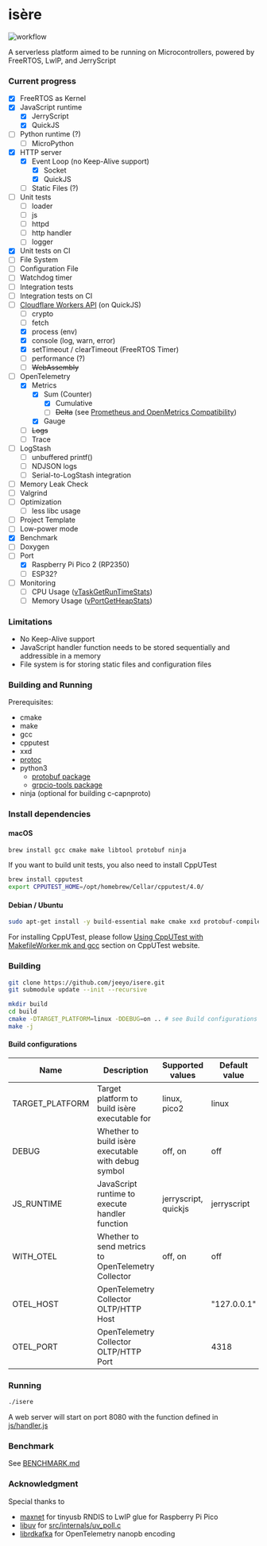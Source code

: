 # isère

![workflow](https://github.com/jeeyo/isere/actions/workflows/ci.yml/badge.svg)

A serverless platform aimed to be running on Microcontrollers, powered by FreeRTOS, LwIP, and JerryScript

### Current progress

- [x] FreeRTOS as Kernel
- [x] JavaScript runtime
  - [x] JerryScript
  - [x] QuickJS
- [ ] Python runtime (?)
  - [ ] MicroPython
- [x] HTTP server
  - [x] Event Loop (no Keep-Alive support)
    - [x] Socket
    - [x] QuickJS
  - [ ] Static Files (?)
- [ ] Unit tests
  - [ ] loader
  - [ ] js
  - [ ] httpd
  - [ ] http handler
  - [ ] logger
- [x] Unit tests on CI
- [ ] File System
- [ ] Configuration File
- [ ] Watchdog timer
- [ ] Integration tests
- [ ] Integration tests on CI
- [ ] [Cloudflare Workers API](https://developers.cloudflare.com/workers/runtime-apis/) (on QuickJS)
  - [ ] crypto
  - [ ] fetch
  - [x] process (env)
  - [x] console (log, warn, error)
  - [x] setTimeout / clearTimeout (FreeRTOS Timer)
  - [ ] performance (?)
  - [ ] ~~WebAssembly~~
- [ ] OpenTelemetry
  - [x] Metrics
    - [x] Sum (Counter)
      - [x] Cumulative
      - [ ] ~~Delta~~ (see [Prometheus and OpenMetrics Compatibility](https://opentelemetry.io/docs/specs/otel/compatibility/prometheus_and_openmetrics/#sums))
    - [x] Gauge
  - [ ] ~~Logs~~
  - [ ] Trace
- [ ] LogStash
  - [ ] unbuffered printf()
  - [ ] NDJSON logs
  - [ ] Serial-to-LogStash integration
- [ ] Memory Leak Check
- [ ] Valgrind
- [ ] Optimization
  - [ ] less libc usage
- [ ] Project Template
- [ ] Low-power mode
- [x] Benchmark
- [ ] Doxygen
- [ ] Port
  - [x] Raspberry Pi Pico 2 (RP2350)
  - [ ] ESP32?
- [ ] Monitoring
  - [ ] CPU Usage ([vTaskGetRunTimeStats](https://www.freertos.org/rtos-run-time-stats.html))
  - [ ] Memory Usage ([vPortGetHeapStats](https://www.freertos.org/a00111.html))

### Limitations

- No Keep-Alive support
- JavaScript handler function needs to be stored sequentially and addressible in a memory
- File system is for storing static files and configuration files

### Building and Running

Prerequisites:
- cmake
- make
- gcc
- cpputest
- xxd
- [protoc](https://grpc.io/docs/protoc-installation/)
- python3
  - [protobuf package](https://pypi.org/project/protobuf/)
  - [grpcio-tools package](https://pypi.org/project/grpcio-tools/)
- ninja (optional for building c-capnproto)

### Install dependencies

#### macOS

```zsh
brew install gcc cmake make libtool protobuf ninja
```

If you want to build unit tests, you also need to install CppUTest

```zsh
brew install cpputest
export CPPUTEST_HOME=/opt/homebrew/Cellar/cpputest/4.0/
```

#### Debian / Ubuntu

```bash
sudo apt-get install -y build-essential make cmake xxd protobuf-compiler ninja-build
```

For installing CppUTest, please follow [Using CppUTest with MakefileWorker.mk and gcc](https://cpputest.github.io/) section on CppUTest website.

### Building

```sh
git clone https://github.com/jeeyo/isere.git
git submodule update --init --recursive

mkdir build
cd build
cmake -DTARGET_PLATFORM=linux -DDEBUG=on .. # see Build configurations for more options
make -j
```

#### Build configurations

|Name|Description|Supported values|Default value|
|-|-|-|-|
|TARGET_PLATFORM|Target platform to build isère executable for|linux, pico2|linux|
|DEBUG|Whether to build isère executable with debug symbol|off, on|off|
|JS_RUNTIME|JavaScript runtime to execute handler function|jerryscript, quickjs|jerryscript|
|WITH_OTEL|Whether to send metrics to OpenTelemetry Collector|off, on|off|
|OTEL_HOST|OpenTelemetry Collector OLTP/HTTP Host||"127.0.0.1"|
|OTEL_PORT|OpenTelemetry Collector OLTP/HTTP Port||4318|

### Running

```sh
./isere
```

A web server will start on port 8080 with the function defined in [js/handler.js](js/handler.js)

### Benchmark

See [BENCHMARK.md](BENCHMARK.md)

### Acknowledgment

Special thanks to

- [maxnet](https://github.com/maxnet/pico-webserver/) for tinyusb RNDIS to LwIP glue for Raspberry Pi Pico
- [libuv](https://github.com/libuv/libuv) for [src/internals/uv_poll.c](src/internals/uv_poll.c)
- [librdkafka](https://github.com/confluentinc/librdkafka) for OpenTelemetry nanopb encoding
